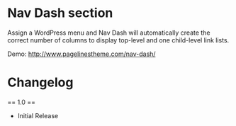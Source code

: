 Nav Dash section
===================
Assign a WordPress menu and Nav Dash will automatically create the correct number of columns to display top-level and one child-level link lists.

Demo: http://www.pagelinestheme.com/nav-dash/

Changelog
==================

== 1.0 ==
* Initial Release
